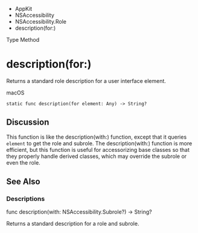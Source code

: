 

- AppKit
- NSAccessibility
- NSAccessibility.Role
-  description(for:) 

Type Method

# description(for:)

Returns a standard role description for a user interface element.

macOS

``` source
static func description(for element: Any) -> String?
```

## Discussion

This function is like the description(with:) function, except that it queries `element` to get the role and subrole. The description(with:) function is more efficient, but this function is useful for accessorizing base classes so that they properly handle derived classes, which may override the subrole or even the role.

## See Also

### Descriptions

func description(with: NSAccessibility.Subrole?) -> String?

Returns a standard description for a role and subrole.

